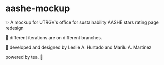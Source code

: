 # aashe-mockup
✨ A mockup for UTRGV's office for sustainability AASHE stars rating page redesign

🌿 different iterations are on different branches.

🚀 developed and designed by Leslie A. Hurtado and Marilu A. Martinez

 powered by tea. 🍵
